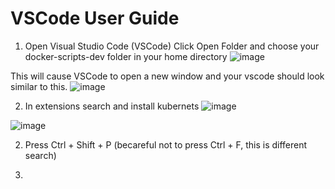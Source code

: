 # VSCode User Guide

1. Open Visual Studio Code (VSCode)
Click Open Folder  and choose your docker-scripts-dev folder in your home directory
![image](https://github.com/user-attachments/assets/212a27fb-92b3-4799-80e5-2ca9e995e1bd)

This will cause VSCode to open a new window and your vscode should look similar to this.
![image](https://github.com/user-attachments/assets/a89c1c7f-7820-4073-b22b-edcf7b5100cf)

2. In extensions search and install kubernets
![image](https://github.com/user-attachments/assets/0be8736c-9565-41b8-bf9b-81037699fcd4)

![image](https://github.com/user-attachments/assets/26db42ee-e4f7-42ab-bae1-efa4814dfb2f)


2. Press Ctrl + Shift + P (becareful not to press Ctrl + F, this is different search)
   
4. 
